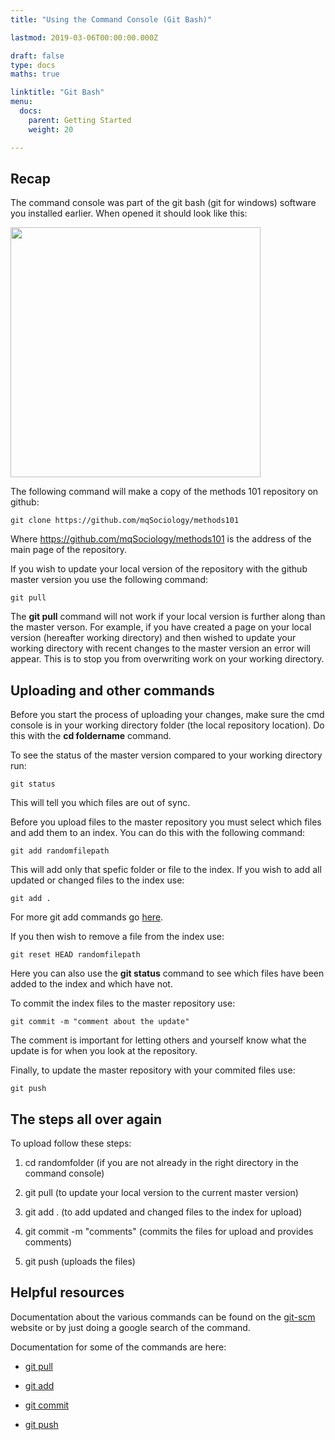 ```yaml
---
title: "Using the Command Console (Git Bash)"

lastmod: 2019-03-06T00:00:00.000Z

draft: false
type: docs
maths: true	

linktitle: "Git Bash"
menu:
  docs:
    parent: Getting Started
    weight: 20

---
```


## Recap

The command console was part of the git bash (git for windows) software you installed earlier. When opened it should look like this:

<img width='400' src='/img/utcc_image_01.png'/>

The following command will make a copy of the methods 101 repository on github:

```git clone https://github.com/mqSociology/methods101```

Where https://github.com/mqSociology/methods101 is the address of the main page of the repository.

If you wish to update your local version of the repository with the github master version you use the following command:

```git pull```

The **git pull** command will not work if your local version is further along than the master verson. For example, if you have created a page on your local version (hereafter working directory) and then wished to update your working directory with recent changes to the master version an error will appear. This is to stop you from overwriting work on your working directory.


## Uploading and other commands

Before you start the process of uploading your changes, make sure the cmd console is in your working directory folder (the local repository location). Do this with the **cd foldername** command.

To see the status of the master version compared to your working directory run:

```git status```

This will tell you which files are out of sync.

Before you upload files to the master repository you must select which files and add them to an index. You can do this with the following command:

```git add randomfilepath```

This will add only that spefic folder or file to the index. If you wish to add all updated or changed files to the index use:

```git add .``` 

For more git add commands go [here](https://git-scm.com/docs/git-add).

If you then wish to remove a file from the index use:

```git reset HEAD randomfilepath```

Here you can also use the **git status** command to see which files have been added to the index and which have not.

To commit the index files to the master repository use:

```git commit -m "comment about the update"```

The comment is important for letting others and yourself know what the update is for when you look at the repository.

Finally, to update the master repository with your commited files use:

```git push```

## The steps all over again

To upload follow these steps:

1. cd randomfolder (if you are not already in the right directory in the command console)

2. git pull (to update your local version to the current master version)

3. git add . (to add updated and changed files to the index for upload)

4. git commit -m "comments" (commits the files for upload and provides comments)

5. git push (uploads the files)

## Helpful resources

Documentation about the various commands can be found on the [git-scm](https://git-scm.com/docs/) website or by just doing a google search of the command.

Documentation for some of the commands are here:

* [git pull](https://git-scm.com/docs/git-pull)

* [git add](https://git-scm.com/docs/git-add)

* [git commit](https://git-scm.com/docs/git-commit)

* [git push](https://git-scm.com/docs/git-push)



